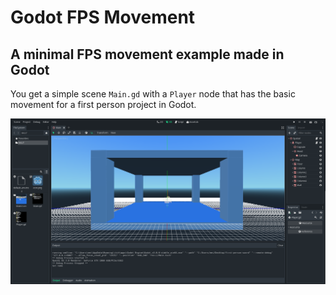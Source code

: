 # Godot FPS Movement
## A minimal FPS movement example made in Godot 

You get a simple scene `Main.gd` with a `Player` node that has the basic movement for a first person project in Godot.

![Editor screenshot](screenshot.png?raw=true "Editor screenshot")